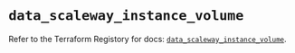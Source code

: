 # `data_scaleway_instance_volume`

Refer to the Terraform Registory for docs: [`data_scaleway_instance_volume`](https://registry.terraform.io/providers/scaleway/scaleway/2.22.0/docs/data-sources/instance_volume).
